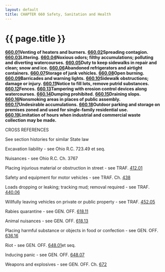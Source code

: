 ```yaml
---
layout: default 
title: CHAPTER 660 Safety, Sanitation and Health
---
```


{{ page.title }}
================

[**660.01**](35647a42.html)**Venting of heaters and burners.**
[**660.02**](357e4928.html)**Spreading contagion.**
[**660.03**](3589d41b.html)**Littering.**
[**660.04**](3591ce06.html)**Noxious odors; filthy accumulations;
polluting and diverting watercourses.**
[**660.05**](359793a6.html)**Duty to keep sidewalks in repair and clean;
snow and ice.** [**660.06**](35a22141.html)**Abandoned refrigerators and
airtight containers.** [**660.07**](35a81684.html)**Storage of junk
vehicles.** [**660.08**](35bcac29.html)**Open burning.**
[**660.09**](35bf8fd0.html)**Barricades and warning lights.**
[**660.10**](35c804f7.html)**Sidewalk obstructions; damage or injury.**
[**660.11**](35d559c7.html)**Notice to fill lots, remove putrid
substances.** [**660.12**](35dba985.html)**Fences.**
[**660.13**](35e328f0.html)**Tampering with erosion control devices
along watercourses.** [**660.14**](35e8a06a.html)**Dumping prohibited.**
[**660.15**](35edfbca.html)**Draining slops.**
[**660.16**](35f2ed22.html)**Nonsmoking areas in places of public
assembly.** [**660.17**](360145d6.html)**Undesirable accumulations.**
[**660.18**](3614dbd6.html)**Outdoor parking and storage on premises
zoned and used for single-family residential use.**
[**660.19**](362ea610.html)**Limitation of hours when industrial and
commercial waste collection may be made.**

CROSS REFERENCES

See section histories for similar State law

Excavation liability - see Ohio R.C. 723.49 et seq.

Nuisances - see Ohio R.C. Ch. 3767

Placing injurious material or obstruction in street - see TRAF.
[412.01](1d57f813.html)

Safety and equipment for motor vehicles - see TRAF. Ch.
[438](23790fa9.html)

Loads dropping or leaking; tracking mud; removal required - see TRAF.
[440.06](259b4452.html)

Willfully leaving vehicles on private or public property - see TRAF.
[452.05](26ea02af.html)

Rabies quarantine - see GEN. OFF. [618.11](2c4462a9.html)

Animal nuisances - see GEN. OFF. [618.13](2c559f0f.html)

Placing harmful substance or objects in food or confection - see GEN.
OFF. [636.16](31815497.html)

Riot - see GEN. OFF. [648.01](34b065a4.html)et seq.

Inducing panic - see GEN. OFF. [648.07](3505d59e.html)

Weapons and explosives - see GEN. OFF. Ch. [672](37643015.html)
